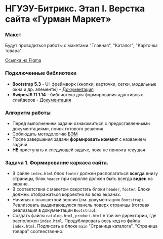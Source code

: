 # НГУЭУ-Битрикс. Этап I. Верстка сайта «Гурман Маркет»

### Макет
Будут проводиться работы с макетами "Главная", "Каталог", "Карточка товара".

<a href="https://www.figma.com/design/wYG1R9fK7T5MLz9LEwKQc5/%D0%93%D1%83%D1%80%D0%BC%D0%B0%D0%BD?node-id=47-88&node-type=canvas&t=lu9OjzmTosDCfDtN-0" target="_blank">Ссылка на Figma</a>

### Подключенные библиотеки
- **Bootstrap 5.3** - UI-фреймворк (кнопки, карточки, сетки, модальные окна и др. элементы) - <a href="https://getbootstrap.com/docs/5.3/getting-started/introduction/" target="_blank">Документация</a>
- **SwiperJS 11.1.14** - библиотека для формирования адаптивных слайдеров - <a href="https://swiperjs.com/swiper-api" target="_blank">Документация</a>

### Алгоритм работы
- Перед выполнением задачи ознакомиться с предоставленными документациями, поиск готового решения
- Соблюдать методологию <a href="https://ru.bem.info/methodology/naming-convention/" target="_blank">БЭМ</a>
- После завершения задачи **формировать коммит** с названием задачи
- **НЕ** приступать к следующей задаче, пока не принята текущая

### Задача 1. Формирование каркаса сайта.
- В файле `index.html` блок `footer` должен располагаться **всегда** внизу страницы, блок `header` при скролле должен быть всегда **виден** на экране.
- В соответствии с макетом сверстать блоки `header`, `footer`. Блоки должны отображаться корректно во всех экранах.
- Начиная с планшетной версии (см. документацию `Bootstrap`). Реализовать выдвигающуюся панель поверх страницы (готовая реализация в документации `Bootstrap`).
- Создать файлы `catalog.html`, `product.html` в той же директории, где расположен `index.html`. Продублировать весь код из файла `index.html`. Подписать в блоке `main` "Страница каталога", "Страница товара" соотвественно.